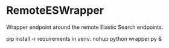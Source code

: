 # RemoteESWrapper
Wrapper endpoint around the remote Elastic Search endpoints.

pip install -r requirements
in venv:
nohup python wrapper.py &
